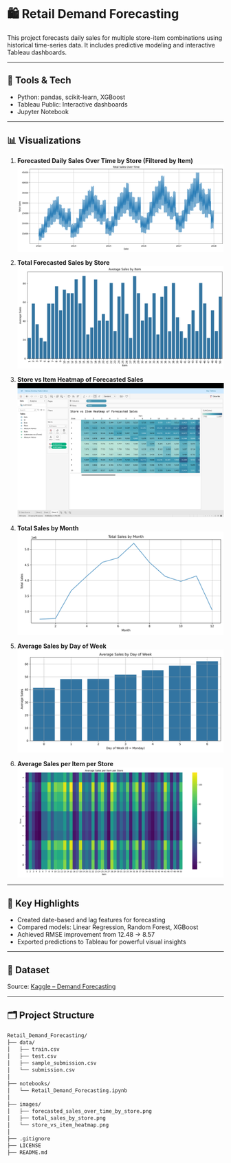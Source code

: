 # 🛍️ Retail Demand Forecasting

This project forecasts daily sales for multiple store-item combinations using historical time-series data. It includes predictive modeling and interactive Tableau dashboards.

---

## 🔧 Tools & Tech
- Python: pandas, scikit-learn, XGBoost
- Tableau Public: Interactive dashboards
- Jupyter Notebook

---

## 📊 Visualizations

1. **Forecasted Daily Sales Over Time by Store (Filtered by Item)**  
   ![Sales Over Time](Images/forecasted_sales_over_time_by_store.png)

2. **Total Forecasted Sales by Store**  
   ![Sales by Store](Images/total_sales_by_store.png)

3. **Store vs Item Heatmap of Forecasted Sales**  
   ![Heatmap](Images/store_vs_item_heatmap.png)

4. **Total Sales by Month**  
   ![Monthly Sales](Images/total_sales_by_month.png)

5. **Average Sales by Day of Week**  
   ![Sales by Weekday](Images/average_sales_by_day_of_week.png)

6. **Average Sales per Item per Store**  
   ![Store Item Heatmap](Images/avg_sales_per_item_per_store.png)



---

## 🧠 Key Highlights
- Created date-based and lag features for forecasting
- Compared models: Linear Regression, Random Forest, XGBoost
- Achieved RMSE improvement from 12.48 → 8.57
- Exported predictions to Tableau for powerful visual insights

---

## 📁 Dataset
Source: [Kaggle – Demand Forecasting](https://www.kaggle.com/competitions/demand-forecasting-kernels-only)

---

## 🗂 Project Structure

```
Retail_Demand_Forecasting/
├── data/
│   ├── train.csv
│   ├── test.csv
│   ├── sample_submission.csv
│   └── submission.csv
│
├── notebooks/
│   └── Retail_Demand_Forecasting.ipynb
│
├── images/
│   ├── forecasted_sales_over_time_by_store.png
│   ├── total_sales_by_store.png
│   └── store_vs_item_heatmap.png
│
├── .gitignore
├── LICENSE
├── README.md
```
